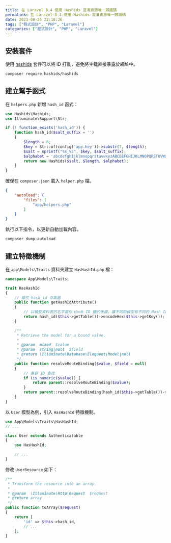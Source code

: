 ```yaml
---
title: 在 Laravel 8.4 使用 Hashids 混淆資源唯一辨識碼
permalink: 在-Laravel-8-4-使用-Hashids-混淆資源唯一辨識碼
date: 2021-08-26 22:18:26
tags: ["程式設計", "PHP", "Laravel"]
categories: ["程式設計", "PHP", "Laravel"]
---
```


## 安裝套件

使用 [hashids](https://github.com/vinkla/hashids) 套件可以將 ID 打亂，避免將主鍵直接暴露於網址中。

```BASH
composer require hashids/hashids
```

## 建立幫手函式

在 `helpers.php` 新增 `hash_id` 函式：

```PHP
use Hashids\Hashids;
use Illuminate\Support\Str;

if (! function_exists('hash_id')) {
    function hash_id($salt_suffix = '')
    {
        $length = 6;
        $key = Str::of(config('app.key'))->substr(7, $length);
        $salt = sprintf("%s_%s", $key, $salt_suffix);
        $alphabet = 'abcdefghijklmnopqrstuvwxyzABCDEFGHIJKLMNOPQRSTUVWXYZ';
        return new Hashids($salt, $length, $alphabet);
    }
}
```

確保在 `composer.json` 載入 `helper.php` 檔。

```JSON
{
    "autoload": {
        "files": [
            "app/helpers.php"
        ]
    }
}
```

執行以下指令，以更新自動加載內容。

```BASH
composer dump-autoload
```

## 建立特徵機制

在 `app\Models\Traits` 資料夾建立 `HasHashId.php` 檔：

```PHP
namespace App\Models\Traits;

trait HasHashId
{
    // 屬性 hash_id 存取器
    public function getHashIdAttribute()
    {
        // 以模型資料表的名字當作 Hash ID 鹽的後綴，讓不同的模型有不同的 Hash ID
        return hash_id($this->getTable())->encodeHex($this->getKey());
    }

    /**
     * Retrieve the model for a bound value.
     *
     * @param  mixed  $value
     * @param  string|null  $field
     * @return \Illuminate\Database\Eloquent\Model|null
     */
    public function resolveRouteBinding($value, $field = null)
    {
        // 兼容 ID 查找
        if (is_numeric($value)) {
            return parent::resolveRouteBinding($value);
        }
        return parent::resolveRouteBinding(hash_id($this->getTable())->decodeHex($value));
    }
}
```

以 `User` 模型為例，引入 `HasHashId` 特徵機制。

```PHP
use App\Models\Traits\HasHashId;
// ...

class User extends Authenticatable
{
    use HasHashId;

    // ...
}
```

修改 `UserResource` 如下：

```PHP
/**
 * Transform the resource into an array.
 *
 * @param  \Illuminate\Http\Request  $request
 * @return array
 */
public function toArray($request)
{
    return [
        'id' => $this->hash_id,
        // ...
    ];
}
```
